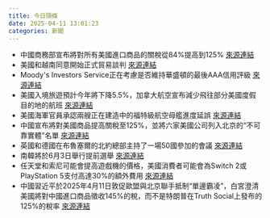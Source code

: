 ```yaml
---
title: 今日頭條
date: 2025-04-11 13:01:23
categories: 新聞            
---
```

- 中國商務部宣布將對所有美國進口商品的關稅從84%提高到125% [來源連結](https://www.theguardian.com/us-news/2025/apr/11/macron-speaks-of-90-days-of-uncertainty-as-trump-tariffs-spark-further-losses)
- 美國和越南同意開始正式貿易談判 [來源連結](https://www.theguardian.com/us-news/2025/apr/11/macron-speaks-of-90-days-of-uncertainty-as-trump-tariffs-spark-further-losses)
- Moody's Investors Service正在考慮是否維持華盛頓的最後AAA信用評級 [來源連結](https://asiatimes.com/2025/04/the-real-bond-vigilantes-hounding-trump-are-asian/)
- 美國入境旅遊預計今年將下降5.5%，加拿大航空宣布減少飛往部分美國度假目的地的航班 [來源連結](https://asiatimes.com/2025/04/detained-on-arrival-why-us-is-no-longer-safe-for-tourists/)
- 美國海軍官員承認兩艘正在建造中的福特級航空母艦進度延誤 [來源連結](https://asiatimes.com/2025/04/us-aircraft-carriers-adrift-as-china-surges-at-sea/)
- 中國宣布將對美國商品提高關稅至125%，並將六家美國公司列入北京的“不可靠實體”名單 [來源連結](https://www.theguardian.com/world/2025/apr/11/china-shanghai-commercial-capital-tariffs-us-sentiment-trump)
- 英國和德國在布魯塞爾的北約總部主持了一場50國參加的會議 [來源連結](https://www.theguardian.com/world/2025/apr/11/ukraine-war-briefing-europe-unveils-new-military-support-for-kyiv-ahead-of-defence-summit)
- 南韓將於6月3日舉行提前選舉 [來源連結](https://www.japantimes.co.jp/news/2025/04/11/asia-pacific/politics/yoon-returns-home/)
- 任天堂和索尼可能會提高遊戲機的價格，美國消費者可能會為Switch 2或PlayStation 5支付高達30%的額外費用 [來源連結](https://www.japantimes.co.jp/business/2025/04/11/companies/nintendo-sony-game-consoles-tariffs/)
- 中國習近平於2025年4月11日敦促歐盟與北京聯手抵制“單邊霸凌”，白宮澄清美國將對中國進口商品徵收145%的稅，而不是特朗普在Truth Social上發布的125%的稅率 [來源連結](https://www.thehindu.com/business/trump-tariffs-live-updates-stock-markets-reactions-us-china-trade-war-april-11-2025/article69438131.ece)



